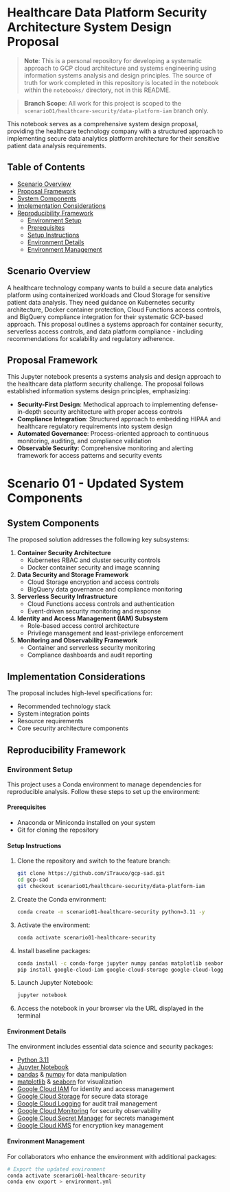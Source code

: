 # Healthcare Data Platform Security Architecture System Design Proposal

> **Note**: This is a personal repository for developing a systematic approach to GCP cloud architecture and systems engineering using information systems analysis and design principles. The source of truth for work completed in this repository is located in the notebook within the `notebooks/` directory, not in this README.

> **Branch Scope**: All work for this project is scoped to the `scenario01/healthcare-security/data-platform-iam` branch only.

This notebook serves as a comprehensive system design proposal, providing the healthcare technology company with a structured approach to implementing secure data analytics platform architecture for their sensitive patient data analysis requirements.

## Table of Contents
- [Scenario Overview](#scenario-overview)
- [Proposal Framework](#proposal-framework)
- [System Components](#system-components)
- [Implementation Considerations](#implementation-considerations)
- [Reproducibility Framework](#reproducibility-framework)
  - [Environment Setup](#environment-setup)
  - [Prerequisites](#prerequisites)
  - [Setup Instructions](#setup-instructions)
  - [Environment Details](#environment-details)
  - [Environment Management](#environment-management)

## Scenario Overview
A healthcare technology company wants to build a secure data analytics platform using containerized workloads and Cloud Storage for sensitive patient data analysis. They need guidance on Kubernetes security architecture, Docker container protection, Cloud Functions access controls, and BigQuery compliance integration for their systematic GCP-based approach. This proposal outlines a systems approach for container security, serverless access controls, and data platform compliance - including recommendations for scalability and regulatory adherence.

## Proposal Framework
This Jupyter notebook presents a systems analysis and design approach to the healthcare data platform security challenge. The proposal follows established information systems design principles, emphasizing:
- **Security-First Design**: Methodical approach to implementing defense-in-depth security architecture with proper access controls
- **Compliance Integration**: Structured approach to embedding HIPAA and healthcare regulatory requirements into system design
- **Automated Governance**: Process-oriented approach to continuous monitoring, auditing, and compliance validation
- **Observable Security**: Comprehensive monitoring and alerting framework for access patterns and security events

# Scenario 01 - Updated System Components

## System Components
The proposed solution addresses the following key subsystems:
1. **Container Security Architecture**
   - Kubernetes RBAC and cluster security controls
   - Docker container security and image scanning
2. **Data Security and Storage Framework**
   - Cloud Storage encryption and access controls
   - BigQuery data governance and compliance monitoring
3. **Serverless Security Infrastructure**
   - Cloud Functions access controls and authentication
   - Event-driven security monitoring and response
4. **Identity and Access Management (IAM) Subsystem**
   - Role-based access control architecture
   - Privilege management and least-privilege enforcement
5. **Monitoring and Observability Framework**
   - Container and serverless security monitoring
   - Compliance dashboards and audit reporting

## Implementation Considerations
The proposal includes high-level specifications for:
- Recommended technology stack
- System integration points
- Resource requirements
- Core security architecture components

## Reproducibility Framework
### Environment Setup

This project uses a Conda environment to manage dependencies for reproducible analysis. Follow these steps to set up the environment:

#### Prerequisites
- Anaconda or Miniconda installed on your system
- Git for cloning the repository

#### Setup Instructions

1. Clone the repository and switch to the feature branch:
   ```bash
   git clone https://github.com/iTrauco/gcp-sad.git
   cd gcp-sad
   git checkout scenario01/healthcare-security/data-platform-iam
   ```

2. Create the Conda environment:
   ```bash
   conda create -n scenario01-healthcare-security python=3.11 -y
   ```

3. Activate the environment:
   ```bash
   conda activate scenario01-healthcare-security
   ```

4. Install baseline packages:
   ```bash
   conda install -c conda-forge jupyter numpy pandas matplotlib seaborn -y
   pip install google-cloud-iam google-cloud-storage google-cloud-logging google-cloud-monitoring google-cloud-secret-manager google-cloud-kms
   ```

5. Launch Jupyter Notebook:
   ```bash
   jupyter notebook
   ```

6. Access the notebook in your browser via the URL displayed in the terminal

#### Environment Details

The environment includes essential data science and security packages:
- [Python 3.11](https://www.python.org/downloads/release/python-3110/)
- [Jupyter Notebook](https://jupyter.org/documentation)
- [pandas](https://pandas.pydata.org/docs/) & [numpy](https://numpy.org/doc/stable/) for data manipulation
- [matplotlib](https://matplotlib.org/stable/index.html) & [seaborn](https://seaborn.pydata.org/) for visualization
- [Google Cloud IAM](https://cloud.google.com/iam/docs) for identity and access management
- [Google Cloud Storage](https://cloud.google.com/storage/docs) for secure data storage
- [Google Cloud Logging](https://cloud.google.com/logging/docs) for audit trail management
- [Google Cloud Monitoring](https://cloud.google.com/monitoring/docs) for security observability
- [Google Cloud Secret Manager](https://cloud.google.com/secret-manager/docs) for secrets management
- [Google Cloud KMS](https://cloud.google.com/kms/docs) for encryption key management

#### Environment Management

For collaborators who enhance the environment with additional packages:

```bash
# Export the updated environment
conda activate scenario01-healthcare-security
conda env export > environment.yml
```